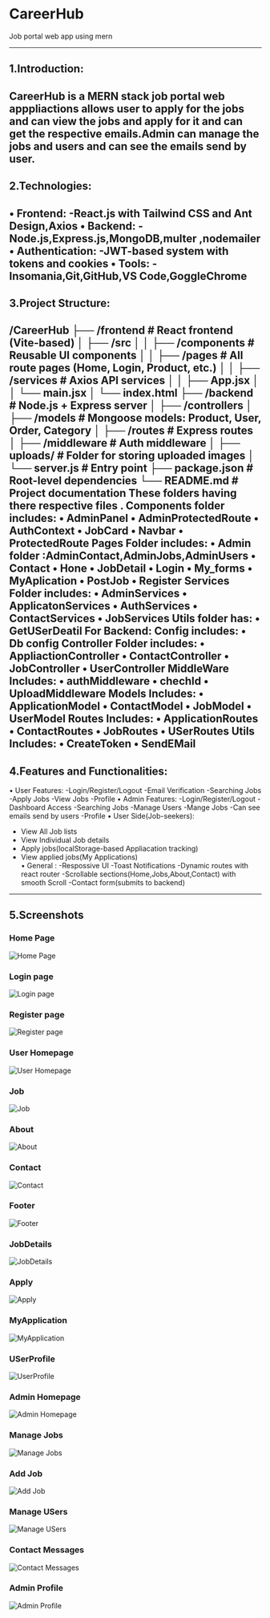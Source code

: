 # CareerHub
Job portal web app using mern 

---
 ## 1.Introduction:
CareerHub is a MERN stack job portal web apppliactions allows user to apply for the jobs and can view the jobs and apply for it and can get the respective emails.Admin can manage the jobs and users and can see the emails send by user.
--- 
 ##  2.Technologies:
•	Frontend:
-React.js with Tailwind CSS and Ant Design,Axios
•	Backend:
-Node.js,Express.js,MongoDB,multer ,nodemailer
•	Authentication:
-JWT-based system with tokens and cookies
•	Tools:
-Insomania,Git,GitHub,VS Code,GoggleChrome 
---
## 3.Project Structure:
/CareerHub 
├── /frontend # React frontend (Vite-based)
│ ├── /src
│ │ ├── /components # Reusable UI components
│ │ ├── /pages # All route pages (Home, Login, Product, etc.)
│ │ ├── /services # Axios API services
│ │ ├── App.jsx
│ │ └── main.jsx
│ └── index.html
├── /backend # Node.js + Express server
│ ├── /controllers
│ ├── /models # Mongoose models: Product, User, Order, Category
│ ├── /routes # Express routes
│ ├── /middleware # Auth middleware
│ ├── uploads/ # Folder for storing uploaded images
│ └── server.js # Entry point
├── package.json # Root-level dependencies
└── README.md # Project documentation
These folders having there respective files .
Components folder includes:
•	AdminPanel
•	AdminProtectedRoute
•	AuthContext
•	JobCard
•	Navbar
•	ProtectedRoute
Pages Folder includes:
•	Admin folder :AdminContact,AdminJobs,AdminUsers
•	Contact
•	Hone
•	JobDetail
•	Login
•	My_forms
•	MyAplication
•	PostJob
•	Register
Services  Folder includes:
•	AdminServices
•	ApplicatonServices
•	AuthServices
•	ContactServices
•	JobServices
Utils folder has:
•	GetUSerDeatil
For Backend:
Config includes: 
•	Db config
Controller Folder includes:
•	AppliactionController
•	ContactController
•	JobController
•	UserController
MiddleWare Includes:
•	authMiddleware
•	chechId
•	UploadMiddleware
Models Includes:
•	ApplicationModel
•	ContactModel
•	JobModel
•	UserModel
Routes Includes:
•	ApplicationRoutes
•	ContactRoutes
•	JobRoutes
•	USerRoutes
Utils Includes:
•	CreateToken
•	SendEMail
---
## 4.Features and Functionalities:
•	User Features:
-Login/Register/Logout
-Email Verification
-Searching Jobs
-Apply Jobs
-View Jobs
-Profile
•	Admin Features:
-Login/Register/Logout
-Dashboard Access
-Searching Jobs
-Manage Users
-Mange Jobs
-Can see emails send by users
-Profile
•	User Side(Job-seekers):
- View All Job lists
- View Individual Job details
- Apply jobs(localStorage-based Appliacation tracking)
- View applied jobs(My Applications)	
•	General :
-Respossive UI
-Toast Notifications
-Dynamic routes with react router
-Scrollable sections(Home,Jobs,About,Contact) with smooth Scroll
-Contact form(submits to backend)
---

## 5.Screenshots

###  Home Page
![Home Page](screenshots/Home.png)

### Login page
![Login page](screenshots/Login.png)

### Register page
![Register page](screenshots/Register.png)

### User Homepage
![User Homepage](Screenshots/Userlogin.png)

### Job 
![Job](Screenshots/Jobs.png)

### About
![About](Screenshots/Aboutus.png)

### Contact 
![Contact](Screenshots/Contact.png)

### Footer
![Footer](Screenshots/Footer.png)

### JobDetails
![JobDetails](Screenshots/JobDetails.png)

### Apply
![Apply](Screenshots/Apply.png)

### MyApplication
![MyApplication](Screenshots/MyAppliactions.png)

### USerProfile
![UserProfile](Screenshots/UserPRofile.png)

### Admin Homepage
![Admin Homepage](Screenshots/adminHome.png)

### Manage Jobs
![Manage Jobs](Screenshots/ManageJobs.png)

### Add Job
![Add Job](Screenshots/PostJob.png)

### Manage USers
![Manage USers](Screenshots/Manageusers.png)

### Contact Messages
![Contact Messages](Screenshots/ContactResult.png)

### Admin Profile
![Admin Profile](Screenshots/AdminProfile.png)






